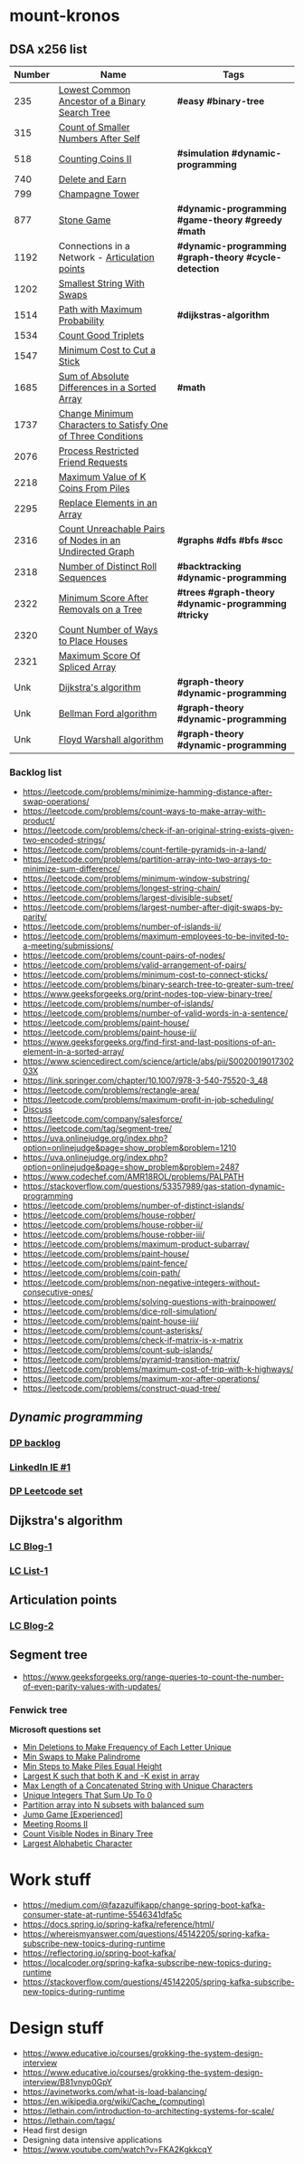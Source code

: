 # mount-kronos

## DSA x256 list

| Number | Name                                                                                                                          | Tags                                                    |
|--------|-------------------------------------------------------------------------------------------------------------------------------|---------------------------------------------------------|
| 235    | [Lowest Common Ancestor of a Binary Search Tree](./LCA/Solution.java)                                                         | **#easy #binary-tree**                                  |
| 315    | [Count of Smaller Numbers After Self](./CountOfSmallerElementsAfterSelf/sol.md)                                               |                                                         |    
| 518    | [Counting Coins II](./CountingcCoins_II/sol.md)                                                                               | **#simulation #dynamic-programming**                    |    
| 740    | [Delete and Earn](./DeleteAndEarn/sol.md)                                                                                     |                                                         |    
| 799    | [Champagne Tower](./ChampagneTower/sol.md)                                                                                    |                                                         |    
| 877    | [Stone Game](./StoneGame/sol.md)                                                                                              | **#dynamic-programming #game-theory #greedy #math**     |    
| 1192   | Connections in a Network - [Articulation points](./ArticulationPoints/sol.md)                                                 | **#dynamic-programming #graph-theory #cycle-detection** |
| 1202   | [Smallest String With Swaps](./SmallestStringWithSwaps/sol.md)                                                                |                                                         |   
| 1514   | [Path with Maximum Probability](./PathWithMaxProbability/sol.md)                                                              | **#dijkstras-algorithm**                                |
| 1534   | [Count Good Triplets](./CountGoodTriplets/Solution.java)                                                                      |                                                         |   
| 1547   | [Minimum Cost to Cut a Stick](./MinimumCostToCutStick/sol.md)                                                                 |                                                         |   
| 1685   | [Sum of Absolute Differences in a Sorted Array](./SumOfAbsoluteDiffInSortedArrays/sol.md)                                     | **#math**                                               |
| 1737   | [Change Minimum Characters to Satisfy One of Three Conditions](./ChangeMinimumCharactersToSatisfyOneOfThreeConditions/sol.md) |                                                         |   
| 2076   | [Process Restricted Friend Requests](./ProcessRestrictedFriendRequests/sol.md)                                                |                                                         |   
| 2218   | [Maximum Value of K Coins From Piles](./MaximumValueOfKCoinsFromPiles/sol.md)                                                 |                                                         |   
| 2295   | [Replace Elements in an Array](./ReplaceElementsInAnArray/sol.md)                                                             |                                                         |   
| 2316   | [Count Unreachable Pairs of Nodes in an Undirected Graph](./CountUnreachablePairsOfNodesInUDGraph/sol.md)                     | **#graphs #dfs #bfs #scc**                              |
| 2318   | [Number of Distinct Roll Sequences](./NumberOfDistinctRollSeq/sol.md)                                                         | **#backtracking #dynamic-programming**                  |
| 2322   | [Minimum Score After Removals on a Tree](./MinScoreAfterRemovalsOnTree/sol.md)                                                | **#trees #graph-theory #dynamic-programming #tricky**   |
| 2320   | [Count Number of Ways to Place Houses](./CountNumberWaysToPlaceHouses/sol.md)                                                 |                                                         |
| 2321   | [Maximum Score Of Spliced Array](./MaxScoreOfSplicedArray/sol.md)                                                             |                                                         |
| Unk    | [Dijkstra's algorithm](./DijkstrasAlgorithm/sol.md)                                                                           | **#graph-theory #dynamic-programming**                  |
| Unk    | [Bellman Ford algorithm](./BellmanFord/sol.md)                                                                                | **#graph-theory #dynamic-programming**                  |
| Unk    | [Floyd Warshall algorithm](./FloydWarshall/sol.md)                                                                            | **#graph-theory #dynamic-programming**                  |

### Backlog list

- https://leetcode.com/problems/minimize-hamming-distance-after-swap-operations/
- https://leetcode.com/problems/count-ways-to-make-array-with-product/
- https://leetcode.com/problems/check-if-an-original-string-exists-given-two-encoded-strings/
- https://leetcode.com/problems/count-fertile-pyramids-in-a-land/
- https://leetcode.com/problems/partition-array-into-two-arrays-to-minimize-sum-difference/
- https://leetcode.com/problems/minimum-window-substring/
- https://leetcode.com/problems/longest-string-chain/
- https://leetcode.com/problems/largest-divisible-subset/
- https://leetcode.com/problems/largest-number-after-digit-swaps-by-parity/
- https://leetcode.com/problems/number-of-islands-ii/
- https://leetcode.com/problems/maximum-employees-to-be-invited-to-a-meeting/submissions/
- https://leetcode.com/problems/count-pairs-of-nodes/
- https://leetcode.com/problems/valid-arrangement-of-pairs/
- https://leetcode.com/problems/minimum-cost-to-connect-sticks/
- https://leetcode.com/problems/binary-search-tree-to-greater-sum-tree/
- https://www.geeksforgeeks.org/print-nodes-top-view-binary-tree/
- https://leetcode.com/problems/number-of-islands/
- https://leetcode.com/problems/number-of-valid-words-in-a-sentence/
- https://leetcode.com/problems/paint-house/
- https://leetcode.com/problems/paint-house-ii/
- https://www.geeksforgeeks.org/find-first-and-last-positions-of-an-element-in-a-sorted-array/
- https://www.sciencedirect.com/science/article/abs/pii/S002001901730203X
- https://link.springer.com/chapter/10.1007/978-3-540-75520-3_48
- https://leetcode.com/problems/rectangle-area/
- https://leetcode.com/problems/maximum-profit-in-job-scheduling/
- [Discuss](https://leetcode.com/discuss/interview-question?currentPage=1&orderBy=most_relevant&query=heaviest)
- https://leetcode.com/company/salesforce/
- https://leetcode.com/tag/segment-tree/
- https://uva.onlinejudge.org/index.php?option=onlinejudge&page=show_problem&problem=1210
- https://uva.onlinejudge.org/index.php?option=onlinejudge&page=show_problem&problem=2487
- https://www.codechef.com/AMR18ROL/problems/PALPATH
- https://stackoverflow.com/questions/53357989/gas-station-dynamic-programming
- https://leetcode.com/problems/number-of-distinct-islands/
- https://leetcode.com/problems/house-robber/
- https://leetcode.com/problems/house-robber-ii/
- https://leetcode.com/problems/house-robber-iii/
- https://leetcode.com/problems/maximum-product-subarray/
- https://leetcode.com/problems/paint-house/
- https://leetcode.com/problems/paint-fence/
- https://leetcode.com/problems/coin-path/
- https://leetcode.com/problems/non-negative-integers-without-consecutive-ones/
- https://leetcode.com/problems/solving-questions-with-brainpower/
- https://leetcode.com/problems/dice-roll-simulation/
- https://leetcode.com/problems/paint-house-iii/
- https://leetcode.com/problems/count-asterisks/
- https://leetcode.com/problems/check-if-matrix-is-x-matrix
- https://leetcode.com/problems/count-sub-islands/
- https://leetcode.com/problems/pyramid-transition-matrix/
- https://leetcode.com/problems/maximum-cost-of-trip-with-k-highways/
- https://leetcode.com/problems/maximum-xor-after-operations/
- https://leetcode.com/problems/construct-quad-tree/

## _Dynamic programming_

### [DP backlog](./dynamicProgrammingBacklog.md)
### [LinkedIn IE #1](./linkedInIP.md)
### [DP Leetcode set](https://leetcode.com/explore/learn/card/dynamic-programming/)

## Dijkstra's algorithm

### [LC Blog-1](https://leetcode.com/discuss/interview-question/731911/please-share-dijkstras-algorithm-questions)
### [LC List-1](https://leetcode.com/list/53js48ke/)

## Articulation points

### [LC Blog-2](https://leetcode.com/discuss/general-discussion/709997/questions-based-on-articulation-points-and-bridges/799168)

## Segment tree

- https://www.geeksforgeeks.org/range-queries-to-count-the-number-of-even-parity-values-with-updates/

### Fenwick tree


**Microsoft questions set**

- [Min Deletions to Make Frequency of Each Letter Unique](https://leetcode.com/problems/minimum-deletions-to-make-character-frequencies-unique/)
- [Min Swaps to Make Palindrome](https://leetcode.com/discuss/interview-question/351783/)
- [Min Steps to Make Piles Equal Height](https://leetcode.com/discuss/interview-question/364618/)
- [Largest K such that both K and -K exist in array](https://leetcode.com/discuss/interview-question/406031/)
- [Max Length of a Concatenated String with Unique Characters](https://leetcode.com/problems/maximum-length-of-a-concatenated-string-with-unique-characters/)
- [Unique Integers That Sum Up To 0](https://leetcode.com/problems/find-n-unique-integers-sum-up-to-zero/)
- [Partition array into N subsets with balanced sum](https://leetcode.com/discuss/interview-question/430981/)
- [Jump Game \[Experienced\]](https://leetcode.com/discuss/interview-question/451482/)
- [Meeting Rooms II](https://leetcode.com/problems/meeting-rooms-ii/)
- [Count Visible Nodes in Binary Tree](https://leetcode.com/problems/count-good-nodes-in-binary-tree/)
- [Largest Alphabetic Character](https://leetcode.com/discuss/interview-question/548119/)

# Work stuff

- https://medium.com/@fazazulfikapp/change-spring-boot-kafka-consumer-state-at-runtime-5546341dfa5c
- https://docs.spring.io/spring-kafka/reference/html/
- https://whereismyanswer.com/questions/45142205/spring-kafka-subscribe-new-topics-during-runtime
- https://reflectoring.io/spring-boot-kafka/
- https://localcoder.org/spring-kafka-subscribe-new-topics-during-runtime
- https://stackoverflow.com/questions/45142205/spring-kafka-subscribe-new-topics-during-runtime

# Design stuff

- https://www.educative.io/courses/grokking-the-system-design-interview
- https://www.educative.io/courses/grokking-the-system-design-interview/B81vnyp0GpY
- https://avinetworks.com/what-is-load-balancing/
- https://en.wikipedia.org/wiki/Cache_(computing)
- https://lethain.com/introduction-to-architecting-systems-for-scale/
- https://lethain.com/tags/
- Head first design
- Designing data intensive applications
- https://www.youtube.com/watch?v=FKA2KgkkcqY